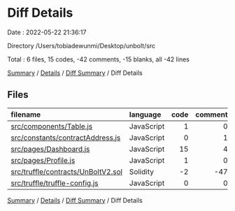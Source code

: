 # Diff Details

Date : 2022-05-22 21:36:17

Directory /Users/tobiadewunmi/Desktop/unbolt/src

Total : 6 files,  15 codes, -42 comments, -15 blanks, all -42 lines

[Summary](results.md) / [Details](details.md) / [Diff Summary](diff.md) / Diff Details

## Files
| filename | language | code | comment | blank | total |
| :--- | :--- | ---: | ---: | ---: | ---: |
| [src/components/Table.js](/src/components/Table.js) | JavaScript | 1 | 0 | 0 | 1 |
| [src/constants/contractAddress.js](/src/constants/contractAddress.js) | JavaScript | 0 | 1 | 0 | 1 |
| [src/pages/Dashboard.js](/src/pages/Dashboard.js) | JavaScript | 15 | 4 | 4 | 23 |
| [src/pages/Profile.js](/src/pages/Profile.js) | JavaScript | 1 | 0 | -1 | 0 |
| [src/truffle/contracts/UnBoltV2.sol](/src/truffle/contracts/UnBoltV2.sol) | Solidity | -2 | -47 | -20 | -69 |
| [src/truffle/truffle-config.js](/src/truffle/truffle-config.js) | JavaScript | 0 | 0 | 2 | 2 |

[Summary](results.md) / [Details](details.md) / [Diff Summary](diff.md) / Diff Details
